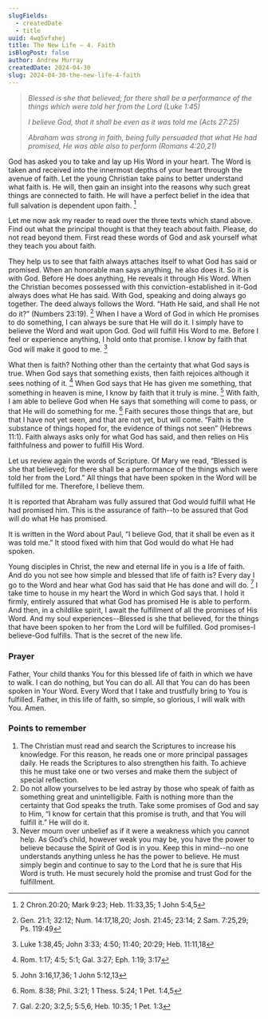 ```yaml
---
slugFields:
  - createdDate
  - title
uuid: 4wq5vfxhej
title: The New Life – 4. Faith
isBlogPost: false
author: Andrew Murray
createdDate: 2024-04-30
slug: 2024-04-30-the-new-life-4-faith
---
```

> *Blessed is she that believed; for there shall be a performance of the things which were told her from the Lord (Luke 1:45)*
>
> *I believe God, that it shall be even as it was told me (Acts 27:25)*
>
> *Abraham was strong in faith, being fully persuaded that what He had promised, He was able also to perform  (Romans 4:20,21)*

God has asked you to take and lay up His Word in your heart. The Word is taken and received into the innermost depths of your heart through the avenue of faith. Let the young Christian take pains to better understand what faith is. He will, then gain an insight into the reasons why such great things are connected to faith. He will have a perfect belief in the idea that full salvation is dependent upon faith. [^1]

Let me now ask my reader to read over the three texts which stand above. Find out what the principal thought is that they teach about faith. Please, do not read beyond them. First read these words of God and ask yourself what they teach you about faith.

They help us to see that faith always attaches itself to what God has said or promised. When an honorable man says anything, he also does it. So it is with God. Before He does anything, He reveals it through His Word. When the Christian becomes possessed with this conviction-established in it-God always does what He has said. With God, speaking and doing always go together. The deed always follows the Word. “Hath He said, and shall He not do it?” (Numbers 23:19). [^2] When I have a Word of God in which He promises to do something, I can always be sure that He will do it. I simply have to believe the Word and wait upon God. God will fulfill His Word to me. Before I feel or experience anything, I hold onto that promise. I know by faith that God will make it good to me. [^3]

What then is faith? Nothing other than the certainty that what God says is true. When God says that something exists, then faith rejoices although it sees nothing of it. [^4] When God says that He has given me something, that something in heaven is mine, I know by faith that it truly is mine. [^5] With faith, I am able to believe God when He says that something will come to pass, or that He will do something for me. [^6] Faith secures those things that are, but that I have not yet seen, and that are not yet, but will come. “Faith is the substance of things hoped for, the evidence of things not seen” (Hebrews 11:1). Faith always asks only for what God has said, and then relies on His faithfulness and power to fulfill His Word.

Let us review again the words of Scripture. Of Mary we read, “Blessed is she that believed; for there shall be a performance of the things which were told her from the Lord.” All things that have been spoken in the Word will be fulfilled for me. Therefore, I believe them.

It is reported that Abraham was fully assured that God would fulfill what He had promised him. This is the assurance of faith--to be assured that God will do what He has promised.

It is written in the Word about Paul, “I believe God, that it shall be even as it was told me.” It stood fixed with him that God would do what He had spoken.

Young disciples in Christ, the new and eternal life in you is a life of faith. And do you not see how simple and blessed that life of faith is? Every day I go to the Word and hear what God has said that He has done and will do. [^7] I take time to house in my heart the Word in which God says that. I hold it firmly, entirely assured that what God has promised He is able to perform. And then, in a childlike spirit, I await the fulfillment of all the promises of His Word. And my soul experiences--Blessed is she that believed, for the things that have been spoken to her from the Lord will be fulfilled. God promises-I believe-God fulfills. That is the secret of the new life.

### Prayer

Father, Your child thanks You for this blessed life of faith in which we have to walk. I can do nothing, but You can do all. All that You can do has been spoken in Your Word. Every Word that I take and trustfully bring to You is fulfilled. Father, in this life of faith, so simple, so glorious, I will walk with You. Amen.

### Points to remember

1. The Christian must read and search the Scriptures to increase his knowledge. For this reason, he reads one or more principal passages daily. He reads the Scriptures to also strengthen his faith. To achieve this he must take one or two verses and make them the subject of special reflection.
2. Do not allow yourselves to be led astray by those who speak of faith as something great and unintelligible. Faith is nothing more than the certainty that God speaks the truth. Take some promises of God and say to Him, “I know for certain that this promise is truth, and that You will fulfill it.” He will do it.
3. Never mourn over unbelief as if it were a weakness which you cannot help. As God’s child, however weak you may be, you have the power to believe because the Spirit of God is in you. Keep this in mind--no one understands anything unless he has the power to believe. He must simply begin and continue to say to the Lord that he is sure that His Word is truth. He must securely hold the promise and trust God for the fulfillment.

[^1]: 2 Chron.20:20; Mark 9:23; Heb. 11:33,35; 1 John 5:4,5

[^2]: Gen. 21:1; 32:12; Num. 14:17,18,20; Josh. 21:45; 23:14; 2 Sam. 7:25,29; Ps. 119:49

[^3]: Luke 1:38,45; John 3:33; 4:50; 11:40; 20:29; Heb. 11:11,18

[^4]: Rom. 1:17; 4:5; 5:1; Gal. 3:27; Eph. 1:19; 3:17

[^5]: John 3:16,17,36; 1 John 5:12,13

[^6]: Rom. 8:38; Phil. 3:21; 1 Thess. 5:24; 1 Pet. 1:4,5

[^7]: Gal. 2:20; 3:2,5; 5:5,6, Heb. 10:35; 1 Pet. 1:3
